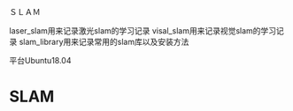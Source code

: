 ＳＬＡＭ

laser_slam用来记录激光slam的学习记录
visal_slam用来记录视觉slam的学习记录
slam_library用来记录常用的slam库以及安装方法

平台Ubuntu18.04
# SLAM
